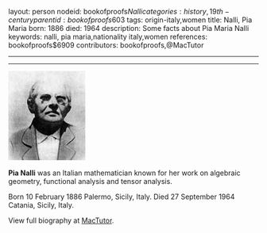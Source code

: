 layout: person
nodeid: bookofproofs$Nalli
categories: history,19th-century
parentid: bookofproofs$603
tags: origin-italy,women
title: Nalli, Pia Maria
born: 1886
died: 1964
description: Some facts about Pia Maria Nalli
keywords: nalli, pia maria,nationality italy,women
references: bookofproofs$6909
contributors: bookofproofs,@MacTutor

---


---

![Nalli.jpg](https://github.com/bookofproofs/bookofproofs.github.io/blob/main/_sources/_assets/images/portraits/Nalli.jpg?raw=true)

**Pia Nalli** was an Italian mathematician known for her work on algebraic geometry, functional analysis and tensor analysis.

Born 10 February 1886 Palermo, Sicily, Italy. Died 27 September 1964 Catania, Sicily, Italy.


View full biography at [MacTutor](https://mathshistory.st-andrews.ac.uk/Biographies/Nalli/).
